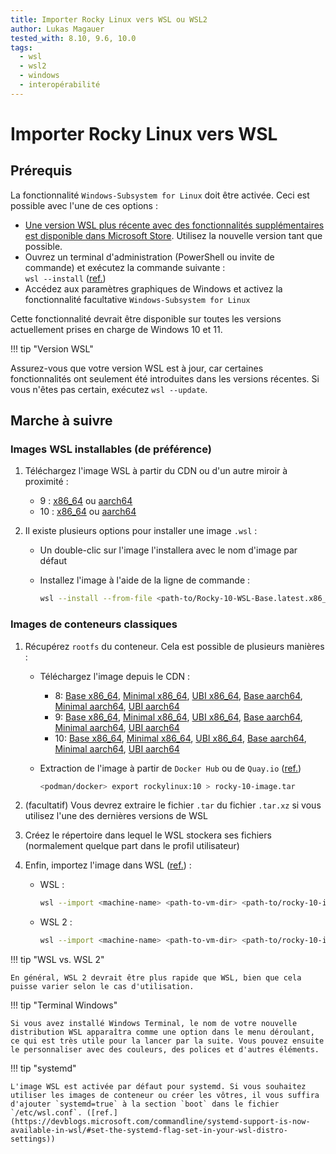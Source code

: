 ```yaml
---
title: Importer Rocky Linux vers WSL ou WSL2
author: Lukas Magauer
tested_with: 8.10, 9.6, 10.0
tags:
  - wsl
  - wsl2
  - windows
  - interopérabilité
---
```


# Importer Rocky Linux vers WSL

## Prérequis

La fonctionnalité `Windows-Subsystem for Linux` doit être activée. Ceci est possible avec l'une de ces options :

- [Une version WSL plus récente avec des fonctionnalités supplémentaires est disponible dans Microsoft Store](https://apps.microsoft.com/store/detail/windows-subsystem-for-linux/9P9TQF7MRM4R). Utilisez la nouvelle version tant que possible.
- Ouvrez un terminal d'administration (PowerShell ou invite de commande) et exécutez la commande suivante :<br/>`wsl --install` ([ref.](https://docs.microsoft.com/en-us/windows/wsl/install))
- Accédez aux paramètres graphiques de Windows et activez la fonctionnalité facultative `Windows-Subsystem for Linux`

Cette fonctionnalité devrait être disponible sur toutes les versions actuellement prises en charge de Windows 10 et 11.

!!! tip "Version WSL"

   Assurez-vous que votre version WSL est à jour, car certaines fonctionnalités ont seulement été introduites dans les versions récentes. Si vous n'êtes pas certain, exécutez `wsl --update`.

## Marche à suivre

### Images WSL installables (de préférence)

1. Téléchargez l'image WSL à partir du CDN ou d'un autre miroir à proximité :

    - </a>9 : [x86_64](https://dl.rockylinux.org/pub/rocky/9/images/x86_64/Rocky-9-WSL-Base.latest.x86_64.wsl) ou [aarch64](https://dl.rockylinux.org/pub/rocky/9/images/aarch64/Rocky-9-WSL-Base.latest.aarch64.wsl)
    - 10 : [x86_64](https://dl.rockylinux.org/pub/rocky/10/images/x86_64/Rocky-10-WSL-Base.latest.x86_64.wsl) ou [aarch64](https://dl.rockylinux.org/pub/rocky/10/images/aarch64/Rocky-10-WSL-Base.latest.aarch64.wsl)

2. Il existe plusieurs options pour installer une image `.wsl` :

    - Un double-clic sur l'image l'installera avec le nom d'image par défaut
    - Installez l'image à l'aide de la ligne de commande :

        ```sh
        wsl --install --from-file <path-to/Rocky-10-WSL-Base.latest.x86_64.wsl> --name <machine-name>
        ```

### Images de conteneurs classiques

1. Récupérez `rootfs` du conteneur. Cela est possible de plusieurs manières :

    - Téléchargez l'image depuis le CDN :
        - 8: [Base x86_64](https://dl.rockylinux.org/pub/rocky/8/images/x86_64/Rocky-8-Container-Base.latest.x86_64.tar.xz), [Minimal x86_64](https://dl.rockylinux.org/pub/rocky/8/images/x86_64/Rocky-8-Container-Minimal.latest.x86_64.tar.xz), [UBI x86_64](https://dl.rockylinux.org/pub/rocky/8/images/x86_64/Rocky-8-Container-UBI.latest.x86_64.tar.xz), [Base aarch64](https://dl.rockylinux.org/pub/rocky/8/images/aarch64/Rocky-8-Container-Base.latest.aarch64.tar.xz), [Minimal aarch64](https://dl.rockylinux.org/pub/rocky/8/images/aarch64/Rocky-8-Container-Minimal.latest.aarch64.tar.xz), [UBI aarch64](https://dl.rockylinux.org/pub/rocky/8/images/aarch64/Rocky-8-Container-UBI.latest.aarch64.tar.xz)
        - 9: [Base x86_64](https://dl.rockylinux.org/pub/rocky/9/images/x86_64/Rocky-9-Container-Base.latest.x86_64.tar.xz), [Minimal x86_64](https://dl.rockylinux.org/pub/rocky/9/images/x86_64/Rocky-9-Container-Minimal.latest.x86_64.tar.xz), [UBI x86_64](https://dl.rockylinux.org/pub/rocky/9/images/x86_64/Rocky-9-Container-UBI.latest.x86_64.tar.xz), [Base aarch64](https://dl.rockylinux.org/pub/rocky/9/images/aarch64/Rocky-9-Container-Base.latest.aarch64.tar.xz), [Minimal aarch64](https://dl.rockylinux.org/pub/rocky/9/images/aarch64/Rocky-9-Container-Minimal.latest.aarch64.tar.xz), [UBI aarch64](https://dl.rockylinux.org/pub/rocky/9/images/aarch64/Rocky-9-Container-UBI.latest.aarch64.tar.xz)
        - 10: [Base x86_64](https://dl.rockylinux.org/pub/rocky/10/images/x86_64/Rocky-10-Container-Base.latest.x86_64.tar.xz), [Minimal x86_64](https://dl.rockylinux.org/pub/rocky/10/images/x86_64/Rocky-10-Container-Minimal.latest.x86_64.tar.xz), [UBI x86_64](https://dl.rockylinux.org/pub/rocky/10/images/x86_64/Rocky-10-Container-UBI.latest.x86_64.tar.xz), [Base aarch64](https://dl.rockylinux.org/pub/rocky/10/images/aarch64/Rocky-10-Container-Base.latest.aarch64.tar.xz), [Minimal aarch64](https://dl.rockylinux.org/pub/rocky/10/images/aarch64/Rocky-10-Container-Minimal.latest.aarch64.tar.xz), [UBI aarch64](https://dl.rockylinux.org/pub/rocky/10/images/aarch64/Rocky-10-Container-UBI.latest.aarch64.tar.xz)
    - Extraction de l'image à partir de `Docker Hub` ou de `Quay.io` ([ref.](https://docs.microsoft.com/en-us/windows/wsl/use-custom-distro#export-the-tar-from-a-container))

        ```sh
        <podman/docker> export rockylinux:10 > rocky-10-image.tar
        ```

2. (facultatif) Vous devrez extraire le fichier `.tar` du fichier `.tar.xz` si vous utilisez l'une des dernières versions de WSL
3. Créez le répertoire dans lequel le WSL stockera ses fichiers (normalement quelque part dans le profil utilisateur)
4. Enfin, importez l'image dans WSL ([ref.](https://docs.microsoft.com/en-us/windows/wsl/use-custom-distro#import-the-tar-file-into-wsl)) :

    - WSL :

        ```sh
        wsl --import <machine-name> <path-to-vm-dir> <path-to/rocky-10-image.tar.xz> --version 1
        ```

    - WSL 2 :

        ```sh
        wsl --import <machine-name> <path-to-vm-dir> <path-to/rocky-10-image.tar.xz> --version 2
        ```

!!! tip "WSL vs. WSL 2"

    En général, WSL 2 devrait être plus rapide que WSL, bien que cela puisse varier selon le cas d'utilisation.

!!! tip "Terminal Windows"

    Si vous avez installé Windows Terminal, le nom de votre nouvelle distribution WSL apparaîtra comme une option dans le menu déroulant, ce qui est très utile pour la lancer par la suite. Vous pouvez ensuite le personnaliser avec des couleurs, des polices et d'autres éléments.

!!! tip "systemd"

    L'image WSL est activée par défaut pour systemd. Si vous souhaitez utiliser les images de conteneur ou créer les vôtres, il vous suffira d'ajouter `systemd=true` à la section `boot` dans le fichier `/etc/wsl.conf`. ([ref.](https://devblogs.microsoft.com/commandline/systemd-support-is-now-available-in-wsl/#set-the-systemd-flag-set-in-your-wsl-distro-settings))
